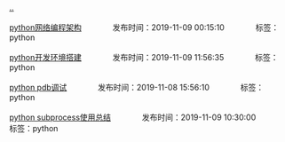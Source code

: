 [..](/README.md)<br/><br/>
[python网络编程架构](/python/python_net.md)&emsp;&emsp;&emsp;&emsp;发布时间：2019-11-09 00:15:10&emsp;&emsp;&emsp;&emsp;标签：python<br/><br/>
[python开发环境搭建](/python/python_env.md)&emsp;&emsp;&emsp;&emsp;发布时间：2019-11-09 11:56:35&emsp;&emsp;&emsp;&emsp;标签：python<br/><br/>
[python pdb调试](/python/python_pdb.md)&emsp;&emsp;&emsp;&emsp;发布时间：2019-11-08 15:56:10&emsp;&emsp;&emsp;&emsp;标签：python<br/><br/>
[python subprocess使用总结](/python/python_subprocess.md)&emsp;&emsp;&emsp;&emsp;发布时间：2019-11-09 10:30:00&emsp;&emsp;&emsp;&emsp;标签：python<br/><br/>
